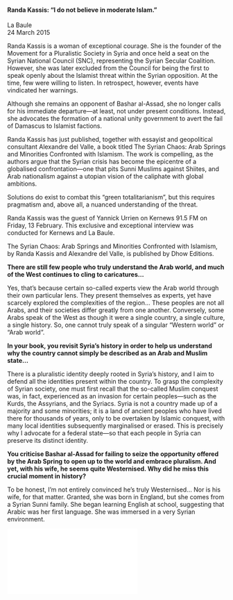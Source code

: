 <h4>Randa Kassis: “I do not believe in moderate Islam.”</h4>

La Baule
<br>
24 March 2015

Randa Kassis is a woman of exceptional courage. She is the founder of the Movement for a Pluralistic Society in Syria and once held a seat on the Syrian National Council (SNC), representing the Syrian Secular Coalition. However, she was later excluded from the Council for being the first to speak openly about the Islamist threat within the Syrian opposition. At the time, few were willing to listen. In retrospect, however, events have vindicated her warnings.

Although she remains an opponent of Bashar al-Assad, she no longer calls for his immediate departure—at least, not under present conditions. Instead, she advocates the formation of a national unity government to avert the fail of Damascus to Islamist factions.

Randa Kassis has just published, together with essayist and geopolitical consultant Alexandre del Valle, a book titled The Syrian Chaos: Arab Springs and Minorities Confronted with Islamism. The work is compelling, as the authors argue that the Syrian crisis has become the epicentre of a globalised confrontation—one that pits Sunni Muslims against Shiites, and Arab nationalism against a utopian vision of the caliphate with global ambitions.

Solutions do exist to combat this “green totalitarianism”, but this requires pragmatism and, above all, a nuanced understanding of the threat.

Randa Kassis was the guest of Yannick Urrien on Kernews 91.5 FM on Friday, 13 February. This exclusive and exceptional interview was conducted for Kernews and La Baule.

The Syrian Chaos: Arab Springs and Minorities Confronted with Islamism, by Randa Kassis and Alexandre del Valle, is published by Dhow Editions.

<b>There are still few people who truly understand the Arab world, and much of the West continues to cling to caricatures…</b>

Yes, that’s because certain so-called experts view the Arab world through their own particular lens. They present themselves as experts, yet have scarcely explored the complexities of the region… These peoples are not all Arabs, and their societies differ greatly from one another. Conversely, some Arabs speak of the West as though it were a single country, a single culture, a single history. So, one cannot truly speak of a singular “Western world” or “Arab world”.

<b>In your book, you revisit Syria’s history in order to help us understand why the country cannot simply be described as an Arab and Muslim state…</b>

There is a pluralistic identity deeply rooted in Syria’s history, and I aim to defend all the identities present within the country. To grasp the complexity of Syrian society, one must first recall that the so-called Muslim conquest was, in fact, experienced as an invasion for certain peoples—such as the Kurds, the Assyrians, and the Syriacs. Syria is not a country made up of a majority and some minorities; it is a land of ancient peoples who have lived there for thousands of years, only to be overtaken by Islamic conquest, with many local identities subsequently marginalised or erased. This is precisely why I advocate for a federal state—so that each people in Syria can preserve its distinct identity.

<b>You criticise Bashar al-Assad for failing to seize the opportunity offered by the Arab Spring to open up to the world and embrace pluralism. And yet, with his wife, he seems quite Westernised. Why did he miss this crucial moment in history?</b>

To be honest, I’m not entirely convinced he’s truly Westernised… Nor is his wife, for that matter. Granted, she was born in England, but she comes from a Syrian Sunni family. She began learning English at school, suggesting that Arabic was her first language. She was immersed in a very Syrian environment.

![](7.pdf)
<p></p>






